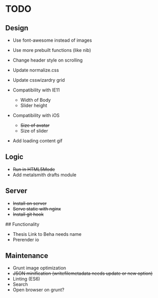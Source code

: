 # TODO

## Design

* Use font-awesome instead of images
* Use more prebuilt functions (like nib)

* Change header style on scrolling

* Update normalize.css
* Update csswizardry grid

* Compatibility with IE11
  * Width of Body
  * Slider height
* Compatibility with iOS
  * ~~Size of avatar~~
  * Size of slider

* Add loading content gif

## Logic

* ~~Run in HTML5Mode~~
* Add metalsmith drafts module

## Server

* ~~Install on server~~
* ~~Serve static with nginx~~
* ~~Install git hook~~

## Functionality

* Thesis Link to Beha needs name
* Prerender io

## Maintenance

* Grunt image optimization
* ~~JSON minification (writefilemetadata needs update or new option)~~
* Linting (ES6)
* Search
* Open browser on grunt?

